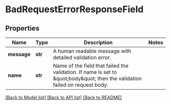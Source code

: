 # BadRequestErrorResponseField

## Properties
Name | Type | Description | Notes
------------ | ------------- | ------------- | -------------
**message** | **str** | A human readable message with detailed validation error. | 
**name** | **str** | Name of the field that failed the validation. If name is set to \&quot;body\&quot; then the validation failed on request body. | 

[[Back to Model list]](../README.md#documentation-for-models) [[Back to API list]](../README.md#documentation-for-api-endpoints) [[Back to README]](../README.md)


